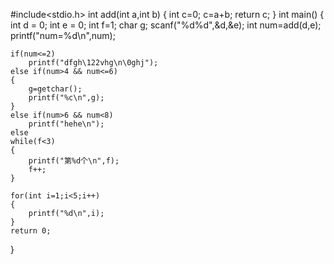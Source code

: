 #include<stdio.h>
int add(int a,int b)
{
    int c=0;
    c=a+b;
    return c;
}
int main() {
    int d = 0;
    int e = 0;
    int f=1;
    char g;
    scanf("%d%d",&d,&e);
    int num=add(d,e);
    printf("num=%d\n",num);

    if(num<=2)
        printf("dfgh\122vhg\n\0ghj");
    else if(num>4 && num<=6)
    {
        g=getchar();
        printf("%c\n",g);
    }   
    else if(num>6 && num<8)
        printf("hehe\n");
    else
    while(f<3)
    {
        printf("第%d个\n",f);
        f++;
    }

    for(int i=1;i<5;i++)
    {
        printf("%d\n",i);
    }
    return 0;
}

